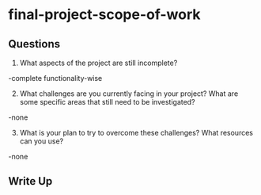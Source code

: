 # final-project-scope-of-work

## Questions

1. What aspects of the project are still incomplete?

-complete functionality-wise

2. What challenges are you currently facing in your project? What are some specific areas that still need to be investigated?

-none

3. What is your plan to try to overcome these challenges? What resources can you use?

-none

## Write Up

<!--- Final project write up goes here --->
